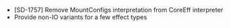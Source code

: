 - [SD-1757] Remove MountConfigs interpretation from CoreEff interpreter
- Provide non-IO variants for a few effect types
